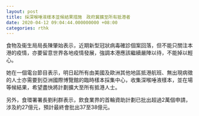 ```yaml
---
layout: post
title: 採深喉唾液樣本並候結果措施　政府冀擴至所有抵港者　
date: 2020-04-12 09:04:44.000000000 +08:00
categories: rthk
---
```


食物及衞生局局長陳肇始表示，近期新型冠狀病毒確診個案回落，但不能只關注本港的疫情，亦要留意世界各地疫情發展，強調本港應該繼續嚴陣以待，不能掉以輕心。

她在一個電台節目表示，明日起所有由美國及歐洲其他地區抵港航班、無出現病徵的人士亦需要到亞洲國際博覽館的臨時樣本採集中心，收集深喉唾液樣本，並在場等候結果，希望盡快將計劃擴大至所有抵港人士。

另外，食環署署長劉利群表示，飲食業界的首輪資助計劃已批出超過2萬個申請，涉及約27億元，預計最終會批出37至38億元。
